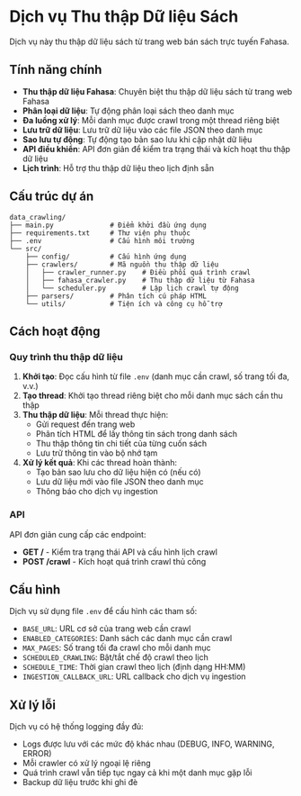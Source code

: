 # Dịch vụ Thu thập Dữ liệu Sách
Dịch vụ này thu thập dữ liệu sách từ trang web bán sách trực tuyến Fahasa. 

## Tính năng chính

- **Thu thập dữ liệu Fahasa**: Chuyên biệt thu thập dữ liệu sách từ trang web Fahasa
- **Phân loại dữ liệu**: Tự động phân loại sách theo danh mục
- **Đa luồng xử lý**: Mỗi danh mục được crawl trong một thread riêng biệt
- **Lưu trữ dữ liệu**: Lưu trữ dữ liệu vào các file JSON theo danh mục
- **Sao lưu tự động**: Tự động tạo bản sao lưu khi cập nhật dữ liệu
- **API điều khiển**: API đơn giản để kiểm tra trạng thái và kích hoạt thu thập dữ liệu
- **Lịch trình**: Hỗ trợ thu thập dữ liệu theo lịch định sẵn

## Cấu trúc dự án

```
data_crawling/
├── main.py              # Điểm khởi đầu ứng dụng
├── requirements.txt     # Thư viện phụ thuộc
├── .env                 # Cấu hình môi trường
└── src/
    ├── config/          # Cấu hình ứng dụng
    ├── crawlers/        # Mã nguồn thu thập dữ liệu
    │   ├── crawler_runner.py    # Điều phối quá trình crawl
    │   ├── fahasa_crawler.py    # Thu thập dữ liệu từ Fahasa
    │   └── scheduler.py         # Lập lịch crawl tự động
    ├── parsers/         # Phân tích cú pháp HTML 
    └── utils/           # Tiện ích và công cụ hỗ trợ
```

## Cách hoạt động

### Quy trình thu thập dữ liệu

1. **Khởi tạo**: Đọc cấu hình từ file `.env` (danh mục cần crawl, số trang tối đa, v.v.)
2. **Tạo thread**: Khởi tạo thread riêng biệt cho mỗi danh mục sách cần thu thập
3. **Thu thập dữ liệu**: Mỗi thread thực hiện:
   - Gửi request đến trang web
   - Phân tích HTML để lấy thông tin sách trong danh sách
   - Thu thập thông tin chi tiết của từng cuốn sách
   - Lưu trữ thông tin vào bộ nhớ tạm
4. **Xử lý kết quả**: Khi các thread hoàn thành:
   - Tạo bản sao lưu cho dữ liệu hiện có (nếu có)
   - Lưu dữ liệu mới vào file JSON theo danh mục
   - Thông báo cho dịch vụ ingestion

### API

API đơn giản cung cấp các endpoint:

- **GET /** - Kiểm tra trạng thái API và cấu hình lịch crawl
- **POST /crawl** - Kích hoạt quá trình crawl thủ công

## Cấu hình

Dịch vụ sử dụng file `.env` để cấu hình các tham số:

- `BASE_URL`: URL cơ sở của trang web cần crawl
- `ENABLED_CATEGORIES`: Danh sách các danh mục cần crawl
- `MAX_PAGES`: Số trang tối đa crawl cho mỗi danh mục
- `SCHEDULED_CRAWLING`: Bật/tắt chế độ crawl theo lịch
- `SCHEDULE_TIME`: Thời gian crawl theo lịch (định dạng HH:MM)
- `INGESTION_CALLBACK_URL`: URL callback cho dịch vụ ingestion

## Xử lý lỗi

Dịch vụ có hệ thống logging đầy đủ:

- Logs được lưu với các mức độ khác nhau (DEBUG, INFO, WARNING, ERROR)
- Mỗi crawler có xử lý ngoại lệ riêng
- Quá trình crawl vẫn tiếp tục ngay cả khi một danh mục gặp lỗi
- Backup dữ liệu trước khi ghi đè
